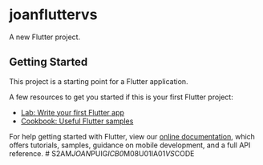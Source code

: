 # joanfluttervs

A new Flutter project.

## Getting Started

This project is a starting point for a Flutter application.

A few resources to get you started if this is your first Flutter project:

- [Lab: Write your first Flutter app](https://flutter.dev/docs/get-started/codelab)
- [Cookbook: Useful Flutter samples](https://flutter.dev/docs/cookbook)

For help getting started with Flutter, view our
[online documentation](https://flutter.dev/docs), which offers tutorials,
samples, guidance on mobile development, and a full API reference.
#   S 2 A M _ J O A N _ P U I G _ I C B 0 _ M 0 8 U 0 1 I A 0 1 _ V S _ C O D E  
 